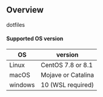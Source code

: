 ## Overview

dotfiles

#### Supported OS version

|OS      |version|
|--------|-------|
|Linux   |CentOS 7.8 or 8.1|
|macOS   |Mojave or Catalina|
|windows |10 (WSL required)|

